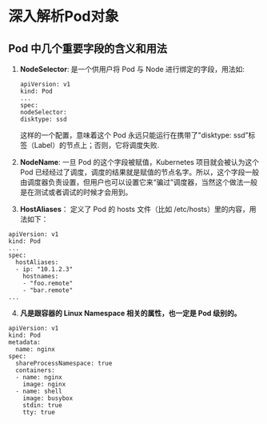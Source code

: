 # 深入解析Pod对象

## Pod 中几个重要字段的含义和用法

1. **NodeSelector**: 是一个供用户将 Pod 与 Node 进行绑定的字段，用法如:

    ```
    apiVersion: v1
    kind: Pod
    ...
    spec:
    nodeSelector:
    disktype: ssd

    ```
    这样的一个配置，意味着这个 Pod 永远只能运行在携带了"disktype: ssd”标签（Label）的节点上；否则，它将调度失败.

2. **NodeName**: 一旦 Pod 的这个字段被赋值，Kubernetes 项目就会被认为这个 Pod 已经经过了调度，调度的结果就是赋值的节点名字。所以，这个字段一般由调度器负责设置，但用户也可以设置它来“骗过”调度器，当然这个做法一般是在测试或者调试的时候才会用到。

3. **HostAliases**： 定义了 Pod 的 hosts 文件（比如 /etc/hosts）里的内容，用法如下：

```
apiVersion: v1
kind: Pod
...
spec:
  hostAliases:
  - ip: "10.1.2.3"
    hostnames:
    - "foo.remote"
    - "bar.remote"
...

```

4. **凡是跟容器的 Linux Namespace 相关的属性，也一定是 Pod 级别的。**

```
apiVersion: v1
kind: Pod
metadata:
  name: nginx
spec:
  shareProcessNamespace: true
  containers:
  - name: nginx
    image: nginx
  - name: shell
    image: busybox
    stdin: true
    tty: true

```